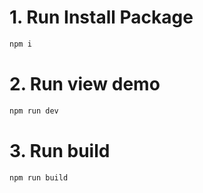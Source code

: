 # 1. Run Install Package

```sh
npm i
```

# 2. Run view demo

```sh
npm run dev
```

# 3. Run build

```sh
npm run build
```
